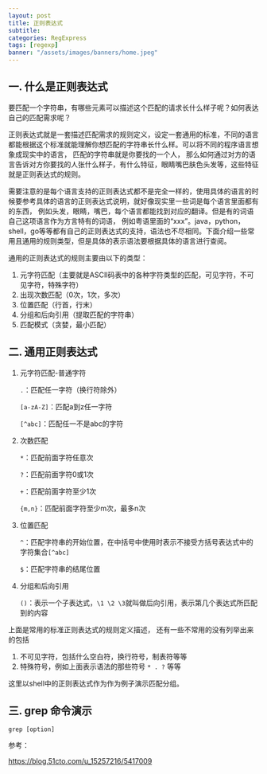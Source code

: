 ```yaml
---
layout: post
title: 正则表达式
subtitle:
categories: RegExpress
tags: [regexp]
banner: "/assets/images/banners/home.jpeg"
---
```


## 一. 什么是正则表达式

  要匹配一个字符串，有哪些元素可以描述这个匹配的请求长什么样子呢？如何表达自己的匹配需求呢？

  正则表达式就是一套描述匹配需求的规则定义，设定一套通用的标准，不同的语言都能根据这个标准就能理解你想匹配的字符串长什么样。可以将不同的程序语言想象成现实中的语言， 匹配的字符串就是你要找的一个人， 那么如何通过对方的语言告诉对方你要找的人张什么样子，有什么特征，眼睛嘴巴肤色头发等，这些特征就是正则表达式的规则。

  需要注意的是每个语言支持的正则表达式都不是完全一样的，使用具体的语言的时候要参考具体的语言的正则表达式说明，就好像现实里一些词是每个语言里面都有的东西， 例如头发，眼睛，嘴巴，每个语言都能找到对应的翻译。但是有的词语自己这项语言作为方言特有的词语， 例如粤语里面的“xxx”。java，python，shell，go等等都有自己的正则表达式的支持，语法也不尽相同。下面介绍一些常用且通用的规则类型，但是具体的表示语法要根据具体的语言进行查阅。



通用的正则表达式的规则主要由以下的类型：

1. 元字符匹配（主要就是ASCII码表中的各种字符类型的匹配，可见字符，不可见字符，特殊字符）
2. 出现次数匹配（0次，1次，多次）
3. 位置匹配（行首，行末）
4. 分组和后向引用（提取匹配的字符串）
5. 匹配模式（贪婪，最小匹配）



## 二. 通用正则表达式

1. 元字符匹配-普通字符

   `.`：匹配任一字符（换行符除外）

   `[a-zA-Z]`：匹配a到z任一字符

   `[^abc]`：匹配任一不是abc的字符

2. 次数匹配

   `*`：匹配前面字符任意次

   `?`：匹配前面字符0或1次

   `+`：匹配前面字符至少1次

   `{m,n}`：匹配前面字符至少m次，最多n次

3. 位置匹配

   `^`：匹配字符串的开始位置，在中括号中使用时表示不接受方括号表达式中的字符集合`[^abc]`

   `$`：匹配字符串的结尾位置

4. 分组和后向引用

   `()`：表示一个子表达式，`\1 \2 \3`就叫做后向引用，表示第几个表达式所匹配到的内容



上面是常用的标准正则表达式的规则定义描述， 还有一些不常用的没有列举出来的包括

1. 不可见字符，包括什么空白符，换行符号，制表符等等
2. 特殊符号，例如上面表示语法的那些符号 `* . ?` 等等



这里以shell中的正则表达式作为作为例子演示匹配分组。

## 三. grep 命令演示

```
grep [option]
```







参考：

https://blog.51cto.com/u_15257216/5417009




